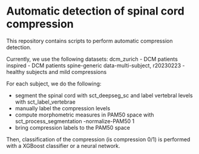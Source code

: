 # Automatic detection of spinal cord compression

This repository contains scripts to perform automatic compression detection.

Currently, we use the following datasets: dcm_zurich - DCM patients inspired - DCM patients spine-generic data-multi-subject, r20230223 - healthy subjects and mild compressions

For each subject, we do the following:

- segment the spinal cord with sct_deepseg_sc and label vertebral levels with sct_label_vertebrae
- manually label the compression levels
- compute morphometric measures in PAM50 space with sct_process_segmentation -normalize-PAM50 1
- bring compression labels to the PAM50 space

Then, classification of the compression (is compression 0/1) is performed with a XGBoost classifier or a neural network.






